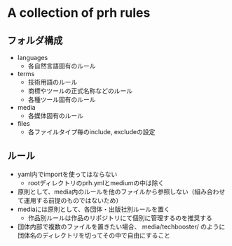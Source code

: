 # A collection of prh rules

## フォルダ構成

* languages
    * 各自然言語固有のルール
* terms
    * 技術用語のルール
    * 商標やツールの正式名称などのルール
    * 各種ツール固有のルール
* media
    * 各媒体固有のルール
* files
    * 各ファイルタイプ毎のinclude, excludeの設定

## ルール

* yaml内でimportを使ってはならない
    * rootディレクトリのprh.ymlとmediumの中は除く
* 原則として、media内のルールを他のファイルから参照しない（組み合わせて運用する前提のものではないため）
* mediaには原則として、各団体・出版社別ルールを置く
    * 作品別ルールは作品のリポジトリにて個別に管理するのを推奨する
* 団体内部で複数のファイルを置きたい場合、 media/techbooster/ のように団体名のディレクトリを切ってその中で自由にすること

